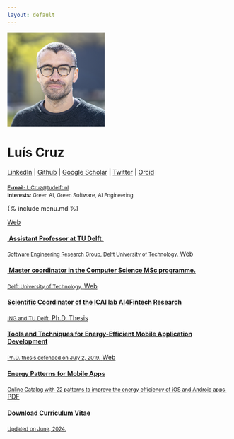 ```yaml
---
layout: default
---
```


<div id='jumbotron' class="jumbotron">
		<div class='container'>
	      <div class="media">
	      <img class="media-object pull-left" width="220px" src="img/profile.png"/>
	      <div class="media-body"><h1 class="">Luís Cruz</h1>
<span id="social-links">
			  <a class="" target='_blank' role="button" href="https://www.linkedin.com/in/luismirandacruz">
				   LinkedIn</a> |
		      <a class="" target='_blank' role="button" href="http://github.com/luiscruz">
				   Github</a> |
		      <a class="" target='_blank' role="button" href="https://scholar.google.com/citations?user=O13oaH0AAAAJ&hl=en">
				   Google Scholar</a> |
		      <a class="" target='_blank' role="button" href="https://twitter.com/luismcruz">
                   Twitter</a> |
		      <a class="" target='_blank' rel="noopener noreferrer" role="button" href="https://orcid.org/0000-0002-1615-355X">
                 Orcid
              </a></span>
        <br/>
        <br/>
        <small>
          <a role="button" href="mailto:L.Cruz@tudelft.nl"> <strong>E-mail:</strong> L.Cruz@tudelft.nl</a>
        <br/><strong>Interests:</strong> Green AI, Green Software, AI Engineering
        </small>
	        </div>
	      </div>
		</div>
    </div>

{% include menu.md %}

<div class="container" >
      <div class="list-group">
        <a href="https://www.tudelft.nl/en/staff/l.cruz/" target="_blank" class="list-group-item ">
          <span class="badge">Web</span>
                <h4 class="list-group-item-heading"><ion-icon name="school-outline"></ion-icon>&nbsp;Assistant Professor at TU Delft.</h4>
                <small class="list-group-item-text">Software Engineering Research Group, Delft University of Technology.</small>
        </a>
        <a href="https://www.tudelft.nl/onderwijs/opleidingen/masters/cs/msc-computer-science" target="_blank" class="list-group-item ">
          <span class="badge">Web</span>
                <h4 class="list-group-item-heading"><ion-icon name="school-outline"></ion-icon>&nbsp;Master coordinator in the Computer Science MSc programme.</h4>
                <small class="list-group-item-text">Delft University of Technology.</small>
        </a>
        <a href="https://se.ewi.tudelft.nl/ai4fintech/" target="_blank" class="list-group-item ">
          <span class="badge">Web</span>
                <h4 class="list-group-item-heading"><ion-icon name="rocket-outline"></ion-icon>
                  Scientific Coordinator of the ICAI lab AI4Fintech Research</h4>
                <small class="list-group-item-text">ING and TU Delft.</small>
        </a>
        <a href="https://luiscruz.github.io/papers/cruz2019tools.pdf" target="_blank" class="list-group-item ">
          <span class="badge">Ph.D. Thesis</span>
                <h4 class="list-group-item-heading"><ion-icon name="leaf-outline"></ion-icon>Tools and Techniques for Energy-Efficient Mobile Application Development</h4>
                <small class="list-group-item-text">Ph.D. thesis defended on July 2, 2019.</small>
        </a>
        <a href="https://tqrg.github.io/energy-patterns/" target="_blank" class="list-group-item ">
          <span class="badge">Web</span>
                <h4 class="list-group-item-heading"><ion-icon name="leaf-outline"></ion-icon> Energy Patterns for Mobile Apps</h4>
                <small class="list-group-item-text">Online Catalog with 22 patterns to improve the energy efficiency of iOS and Android apps.</small>
        </a>
        <a href="cv/cvLuisCruz.pdf" target="_blank" class="list-group-item list-group-item-success">
          <span class="badge">PDF</span>
                <h4 class="list-group-item-heading">Download Curriculum Vitae</h4>
                <small class="list-group-item-text">Updated on June, 2024.</small>
        </a>
      </div>


</div>
<!-- <div class="container" markdown="block">
# News

{% for update in site.data.updates %}
- **{{update.date}}**: {{update.msg}}
{%- if update.link %} [🔗 Link]({{update.link}}){%endif%}
{%endfor%}
</div> -->

<br/>

<!-- jQuery (necessary for Bootstrap) -->
<script   src="https://code.jquery.com/jquery-3.6.0.slim.min.js"   integrity="sha256-u7e5khyithlIdTpu22PHhENmPcRdFiHRjhAuHcs05RI="   crossorigin="anonymous"></script>

<!-- Include all compiled plugins (below), or include individual files as needed -->
<script src="https://cdn.jsdelivr.net/npm/bootstrap@3.3.7/dist/js/bootstrap.min.js" integrity="sha384-Tc5IQib027qvyjSMfHjOMaLkfuWVxZxUPnCJA7l2mCWNIpG9mGCD8wGNIcPD7Txa" crossorigin="anonymous"></script>
<script type="module" src="https://unpkg.com/ionicons@5.5.2/dist/ionicons/ionicons.esm.js"></script>
<script nomodule src="https://unpkg.com/ionicons@5.5.2/dist/ionicons/ionicons.js"></script>

